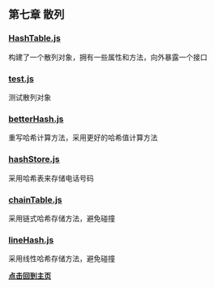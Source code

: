 ## 第七章  散列

### [HashTable.js](./HashTable.js "点击前往")

构建了一个散列对象，拥有一些属性和方法，向外暴露一个接口

### [test.js](./test.js "点击前往")

测试散列对象

### [betterHash.js](./betterHash.js "点击前往")

重写哈希计算方法，采用更好的哈希值计算方法

### [hashStore.js](./hashStore.js "点击前往")

采用哈希表来存储电话号码

### [chainTable.js](./chainTable.js "点击前往")

采用链式哈希存储方法，避免碰撞

### [lineHash.js](./lineHash.js "点击前往")

采用线性哈希存储方法，避免碰撞



**[点击回到主页](../../../ "点击前往")**